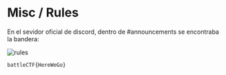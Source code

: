 # Misc / Rules 

En el sevidor oficial de discord, dentro de #announcements se encontraba la bandera:

![rules](https://github.com/user-attachments/assets/43877252-d59d-467d-9087-6076545a1f49)

`battleCTF{HereWeGo}`
